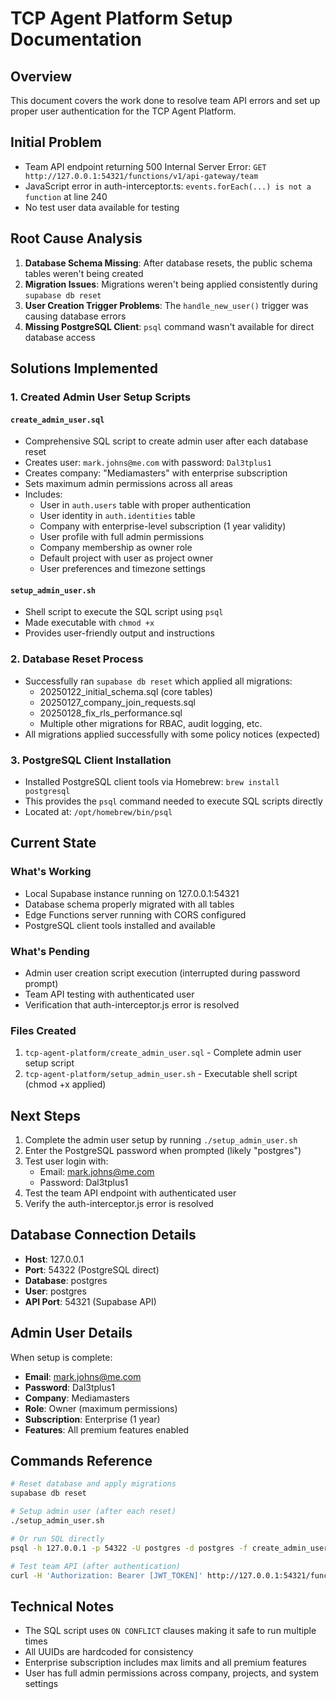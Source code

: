 # TCP Agent Platform Setup Documentation

## Overview
This document covers the work done to resolve team API errors and set up proper user authentication for the TCP Agent Platform.

## Initial Problem
- Team API endpoint returning 500 Internal Server Error: `GET http://127.0.0.1:54321/functions/v1/api-gateway/team`
- JavaScript error in auth-interceptor.ts: `events.forEach(...) is not a function` at line 240
- No test user data available for testing

## Root Cause Analysis
1. **Database Schema Missing**: After database resets, the public schema tables weren't being created
2. **Migration Issues**: Migrations weren't being applied consistently during `supabase db reset`
3. **User Creation Trigger Problems**: The `handle_new_user()` trigger was causing database errors
4. **Missing PostgreSQL Client**: `psql` command wasn't available for direct database access

## Solutions Implemented

### 1. Created Admin User Setup Scripts

#### `create_admin_user.sql`
- Comprehensive SQL script to create admin user after each database reset
- Creates user: `mark.johns@me.com` with password: `Dal3tplus1`
- Creates company: "Mediamasters" with enterprise subscription
- Sets maximum admin permissions across all areas
- Includes:
  - User in `auth.users` table with proper authentication
  - User identity in `auth.identities` table
  - Company with enterprise-level subscription (1 year validity)
  - User profile with full admin permissions
  - Company membership as owner role
  - Default project with user as project owner
  - User preferences and timezone settings

#### `setup_admin_user.sh`
- Shell script to execute the SQL script using `psql`
- Made executable with `chmod +x`
- Provides user-friendly output and instructions

### 2. Database Reset Process
- Successfully ran `supabase db reset` which applied all migrations:
  - 20250122_initial_schema.sql (core tables)
  - 20250127_company_join_requests.sql
  - 20250128_fix_rls_performance.sql
  - Multiple other migrations for RBAC, audit logging, etc.
- All migrations applied successfully with some policy notices (expected)

### 3. PostgreSQL Client Installation
- Installed PostgreSQL client tools via Homebrew: `brew install postgresql`
- This provides the `psql` command needed to execute SQL scripts directly
- Located at: `/opt/homebrew/bin/psql`

## Current State

### What's Working
- Local Supabase instance running on 127.0.0.1:54321
- Database schema properly migrated with all tables
- Edge Functions server running with CORS configured
- PostgreSQL client tools installed and available

### What's Pending
- Admin user creation script execution (interrupted during password prompt)
- Team API testing with authenticated user
- Verification that auth-interceptor.js error is resolved

### Files Created
1. `tcp-agent-platform/create_admin_user.sql` - Complete admin user setup script
2. `tcp-agent-platform/setup_admin_user.sh` - Executable shell script (chmod +x applied)

## Next Steps
1. Complete the admin user setup by running `./setup_admin_user.sh`
2. Enter the PostgreSQL password when prompted (likely "postgres")
3. Test user login with:
   - Email: mark.johns@me.com
   - Password: Dal3tplus1
4. Test the team API endpoint with authenticated user
5. Verify the auth-interceptor.js error is resolved

## Database Connection Details
- **Host**: 127.0.0.1
- **Port**: 54322 (PostgreSQL direct)
- **Database**: postgres
- **User**: postgres
- **API Port**: 54321 (Supabase API)

## Admin User Details
When setup is complete:
- **Email**: mark.johns@me.com
- **Password**: Dal3tplus1
- **Company**: Mediamasters
- **Role**: Owner (maximum permissions)
- **Subscription**: Enterprise (1 year)
- **Features**: All premium features enabled

## Commands Reference
```bash
# Reset database and apply migrations
supabase db reset

# Setup admin user (after each reset)
./setup_admin_user.sh

# Or run SQL directly
psql -h 127.0.0.1 -p 54322 -U postgres -d postgres -f create_admin_user.sql

# Test team API (after authentication)
curl -H 'Authorization: Bearer [JWT_TOKEN]' http://127.0.0.1:54321/functions/v1/api-gateway/team
```

## Technical Notes
- The SQL script uses `ON CONFLICT` clauses making it safe to run multiple times
- All UUIDs are hardcoded for consistency
- Enterprise subscription includes max limits and all premium features
- User has full admin permissions across company, projects, and system settings 